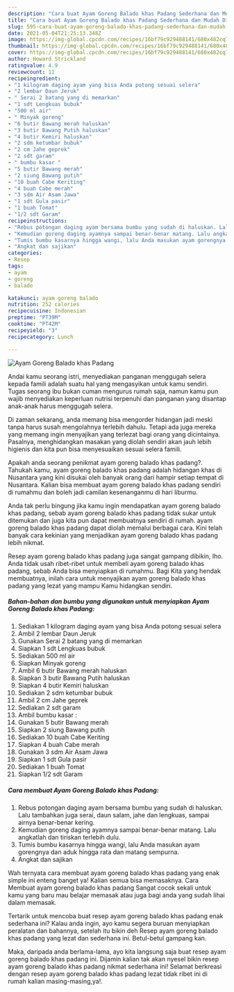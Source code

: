 ```yaml
---
description: "Cara buat Ayam Goreng Balado khas Padang Sederhana dan Mudah Dibuat"
title: "Cara buat Ayam Goreng Balado khas Padang Sederhana dan Mudah Dibuat"
slug: 595-cara-buat-ayam-goreng-balado-khas-padang-sederhana-dan-mudah-dibuat
date: 2021-05-04T21:25:13.348Z
image: https://img-global.cpcdn.com/recipes/16bf79c929488141/680x482cq70/ayam-goreng-balado-khas-padang-foto-resep-utama.jpg
thumbnail: https://img-global.cpcdn.com/recipes/16bf79c929488141/680x482cq70/ayam-goreng-balado-khas-padang-foto-resep-utama.jpg
cover: https://img-global.cpcdn.com/recipes/16bf79c929488141/680x482cq70/ayam-goreng-balado-khas-padang-foto-resep-utama.jpg
author: Howard Strickland
ratingvalue: 4.9
reviewcount: 11
recipeingredient:
- "1 kilogram daging ayam yang bisa Anda potong sesuai selera"
- "2 lembar Daun Jeruk"
- " Serai 2 batang yang di memarkan"
- "1 sdt Lengkuas bubuk"
- "500 ml air"
- " Minyak goreng"
- "6 butir Bawang merah haluskan"
- "3 butir Bawang Putih haluskan"
- "4 butir Kemiri haluskan"
- "2 sdm ketumbar bubuk"
- "2 cm Jahe geprek"
- "2 sdt garam"
- " bumbu kasar "
- "5 butir Bawang merah"
- "2 siung Bawang putih"
- "10 buah Cabe Keriting"
- "4 buah Cabe merah"
- "3 sdm Air Asam Jawa"
- "1 sdt Gula pasir"
- "1 buah Tomat"
- "1/2 sdt Garam"
recipeinstructions:
- "Rebus potongan daging ayam bersama bumbu yang sudah di haluskan. Lalu tambahkan juga serai, daun salam, jahe dan lengkuas, sampai airnya benar-benar kering."
- "Kemudian goreng daging ayamnya sampai benar-benar matang. Lalu angkatlah dan tiriskan terlebih dulu."
- "Tumis bumbu kasarnya hingga wangi, lalu Anda masukan ayam gorengnya dan aduk hingga rata dan matang sempurna."
- "Angkat dan sajikan"
categories:
- Resep
tags:
- ayam
- goreng
- balado

katakunci: ayam goreng balado 
nutrition: 252 calories
recipecuisine: Indonesian
preptime: "PT39M"
cooktime: "PT42M"
recipeyield: "3"
recipecategory: Lunch

---
```



![Ayam Goreng Balado khas Padang](https://img-global.cpcdn.com/recipes/16bf79c929488141/680x482cq70/ayam-goreng-balado-khas-padang-foto-resep-utama.jpg)

Andai kamu seorang istri, menyediakan panganan menggugah selera kepada famili adalah suatu hal yang mengasyikan untuk kamu sendiri. Tugas seorang ibu bukan cuman mengurus rumah saja, namun kamu pun wajib menyediakan keperluan nutrisi terpenuhi dan panganan yang disantap anak-anak harus menggugah selera.

Di zaman  sekarang, anda memang bisa mengorder hidangan jadi meski tanpa harus susah mengolahnya terlebih dahulu. Tetapi ada juga mereka yang memang ingin menyajikan yang terlezat bagi orang yang dicintainya. Pasalnya, menghidangkan masakan yang diolah sendiri akan jauh lebih higienis dan kita pun bisa menyesuaikan sesuai selera famili. 



Apakah anda seorang penikmat ayam goreng balado khas padang?. Tahukah kamu, ayam goreng balado khas padang adalah hidangan khas di Nusantara yang kini disukai oleh banyak orang dari hampir setiap tempat di Nusantara. Kalian bisa membuat ayam goreng balado khas padang sendiri di rumahmu dan boleh jadi camilan kesenanganmu di hari liburmu.

Anda tak perlu bingung jika kamu ingin mendapatkan ayam goreng balado khas padang, sebab ayam goreng balado khas padang tidak sukar untuk ditemukan dan juga kita pun dapat membuatnya sendiri di rumah. ayam goreng balado khas padang dapat diolah memalui berbagai cara. Kini telah banyak cara kekinian yang menjadikan ayam goreng balado khas padang lebih nikmat.

Resep ayam goreng balado khas padang juga sangat gampang dibikin, lho. Anda tidak usah ribet-ribet untuk membeli ayam goreng balado khas padang, sebab Anda bisa menyiapkan di rumahmu. Bagi Kita yang hendak membuatnya, inilah cara untuk menyajikan ayam goreng balado khas padang yang lezat yang mampu Kamu hidangkan sendiri.

<!--inarticleads1-->

##### Bahan-bahan dan bumbu yang digunakan untuk menyiapkan Ayam Goreng Balado khas Padang:

1. Sediakan 1 kilogram daging ayam yang bisa Anda potong sesuai selera
1. Ambil 2 lembar Daun Jeruk
1. Gunakan  Serai 2 batang yang di memarkan
1. Siapkan 1 sdt Lengkuas bubuk
1. Sediakan 500 ml air
1. Siapkan  Minyak goreng
1. Ambil 6 butir Bawang merah haluskan
1. Siapkan 3 butir Bawang Putih haluskan
1. Siapkan 4 butir Kemiri haluskan
1. Sediakan 2 sdm ketumbar bubuk
1. Ambil 2 cm Jahe geprek
1. Sediakan 2 sdt garam
1. Ambil  bumbu kasar :
1. Gunakan 5 butir Bawang merah
1. Siapkan 2 siung Bawang putih
1. Sediakan 10 buah Cabe Keriting
1. Siapkan 4 buah Cabe merah
1. Gunakan 3 sdm Air Asam Jawa
1. Siapkan 1 sdt Gula pasir
1. Sediakan 1 buah Tomat
1. Siapkan 1/2 sdt Garam




<!--inarticleads2-->

##### Cara membuat Ayam Goreng Balado khas Padang:

1. Rebus potongan daging ayam bersama bumbu yang sudah di haluskan. Lalu tambahkan juga serai, daun salam, jahe dan lengkuas, sampai airnya benar-benar kering.
1. Kemudian goreng daging ayamnya sampai benar-benar matang. Lalu angkatlah dan tiriskan terlebih dulu.
1. Tumis bumbu kasarnya hingga wangi, lalu Anda masukan ayam gorengnya dan aduk hingga rata dan matang sempurna.
1. Angkat dan sajikan




Wah ternyata cara membuat ayam goreng balado khas padang yang enak simple ini enteng banget ya! Kalian semua bisa memasaknya. Cara Membuat ayam goreng balado khas padang Sangat cocok sekali untuk kamu yang baru mau belajar memasak atau juga bagi anda yang sudah lihai dalam memasak.

Tertarik untuk mencoba buat resep ayam goreng balado khas padang enak sederhana ini? Kalau anda ingin, ayo kamu segera buruan menyiapkan peralatan dan bahannya, setelah itu bikin deh Resep ayam goreng balado khas padang yang lezat dan sederhana ini. Betul-betul gampang kan. 

Maka, daripada anda berlama-lama, ayo kita langsung saja buat resep ayam goreng balado khas padang ini. Dijamin kalian tak akan nyesel bikin resep ayam goreng balado khas padang nikmat sederhana ini! Selamat berkreasi dengan resep ayam goreng balado khas padang lezat tidak ribet ini di rumah kalian masing-masing,ya!.

